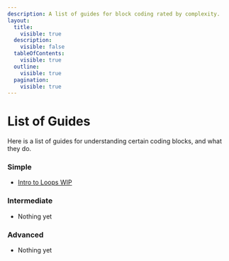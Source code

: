 ```yaml
---
description: A list of guides for block coding rated by complexity.
layout:
  title:
    visible: true
  description:
    visible: false
  tableOfContents:
    visible: true
  outline:
    visible: true
  pagination:
    visible: true
---
```


# List of Guides

Here is a list of guides for understanding certain coding blocks, and what they do.

### Simple

* [Intro to Loops WIP](simple/intro-to-loops.md)

### Intermediate

- Nothing yet

### Advanced

- Nothing yet
